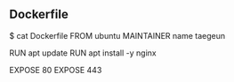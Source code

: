 ## Dockerfile
$ cat Dockerfile
FROM ubuntu
MAINTAINER name taegeun

RUN apt update
RUN apt install -y nginx

EXPOSE 80
EXPOSE 443
